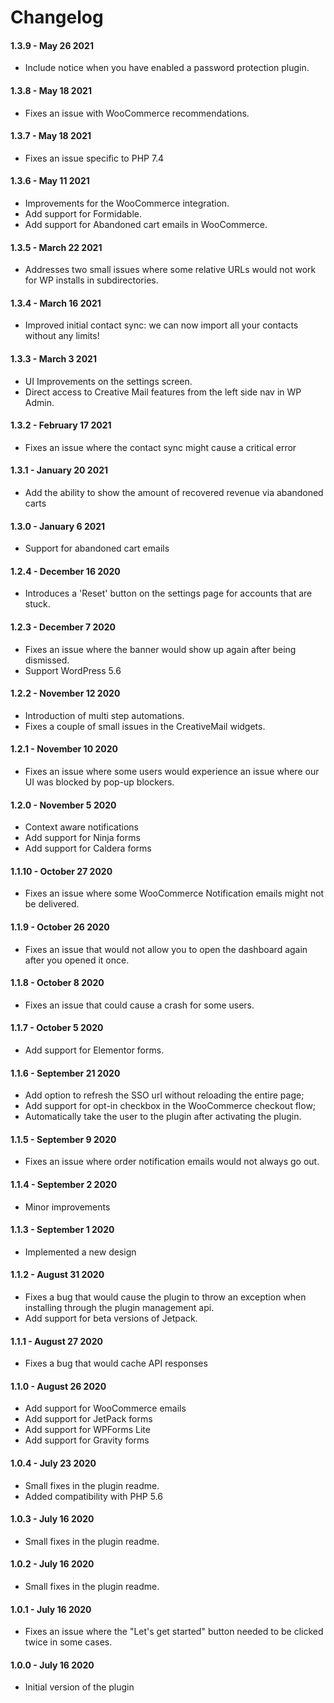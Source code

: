 Changelog
=========

#### 1.3.9 - May 26 2021
- Include notice when you have enabled a password protection plugin.

#### 1.3.8 - May 18 2021
- Fixes an issue with WooCommerce recommendations.

#### 1.3.7 - May 18 2021
- Fixes an issue specific to PHP 7.4

#### 1.3.6 - May 11 2021
- Improvements for the WooCommerce integration.
- Add support for Formidable.
- Add support for Abandoned cart emails in WooCommerce.

#### 1.3.5 - March 22 2021
- Addresses two small issues where some relative URLs would not work for WP installs in subdirectories.

#### 1.3.4 - March 16 2021
- Improved initial contact sync: we can now import all your contacts without any limits!

#### 1.3.3 - March 3 2021
- UI Improvements on the settings screen.
- Direct access to Creative Mail features from the left side nav in WP Admin.

#### 1.3.2 - February 17 2021
- Fixes an issue where the contact sync might cause a critical error

#### 1.3.1 - January 20 2021
- Add the ability to show the amount of recovered revenue via abandoned carts

#### 1.3.0 - January 6 2021
- Support for abandoned cart emails

#### 1.2.4 - December 16 2020
- Introduces a 'Reset' button on the settings page for accounts that are stuck.

#### 1.2.3 - December 7 2020
- Fixes an issue where the banner would show up again after being dismissed.
- Support WordPress 5.6

#### 1.2.2 - November 12 2020
- Introduction of multi step automations.
- Fixes a couple of small issues in the CreativeMail widgets.

#### 1.2.1 - November 10 2020
- Fixes an issue where some users would experience an issue where our UI was blocked by pop-up blockers.

#### 1.2.0 - November 5 2020
- Context aware notifications
- Add support for Ninja forms
- Add support for Caldera forms

#### 1.1.10 - October 27 2020
- Fixes an issue where some WooCommerce Notification emails might not be delivered.

#### 1.1.9 - October 26 2020
 - Fixes an issue that would not allow you to open the dashboard again after you opened it once.
 
#### 1.1.8 - October 8 2020
- Fixes an issue that could cause a crash for some users.

#### 1.1.7 - October 5 2020
- Add support for Elementor forms. 

#### 1.1.6 - September 21 2020
- Add option to refresh the SSO url without reloading the entire page;
- Add support for opt-in checkbox in the WooCommerce checkout flow;
- Automatically take the user to the plugin after activating the plugin.

#### 1.1.5 - September 9 2020
- Fixes an issue where order notification emails would not always go out.

#### 1.1.4 - September 2 2020
- Minor improvements

#### 1.1.3 - September 1 2020
- Implemented a new design

#### 1.1.2 - August 31 2020
- Fixes a bug that would cause the plugin to throw an exception when installing through the plugin management api.
- Add support for beta versions of Jetpack.

#### 1.1.1 - August 27 2020
- Fixes a bug that would cache API responses

#### 1.1.0 - August 26 2020
- Add support for WooCommerce emails
- Add support for JetPack forms
- Add support for WPForms Lite
- Add support for Gravity forms

#### 1.0.4 - July 23 2020
- Small fixes in the plugin readme.
- Added compatibility with PHP 5.6

#### 1.0.3 - July 16 2020
- Small fixes in the plugin readme.

#### 1.0.2 - July 16 2020
- Small fixes in the plugin readme.

#### 1.0.1 - July 16 2020
- Fixes an issue where the "Let's get started" button needed to be clicked twice in some cases.

#### 1.0.0 - July 16 2020
- Initial version of the plugin
